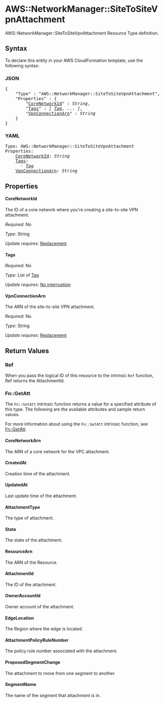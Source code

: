 # AWS::NetworkManager::SiteToSiteVpnAttachment

AWS::NetworkManager::SiteToSiteVpnAttachment Resource Type definition.

## Syntax

To declare this entity in your AWS CloudFormation template, use the following syntax:

### JSON

<pre>
{
    "Type" : "AWS::NetworkManager::SiteToSiteVpnAttachment",
    "Properties" : {
        "<a href="#corenetworkid" title="CoreNetworkId">CoreNetworkId</a>" : <i>String</i>,
        "<a href="#tags" title="Tags">Tags</a>" : <i>[ <a href="tag.md">Tag</a>, ... ]</i>,
        "<a href="#vpnconnectionarn" title="VpnConnectionArn">VpnConnectionArn</a>" : <i>String</i>
    }
}
</pre>

### YAML

<pre>
Type: AWS::NetworkManager::SiteToSiteVpnAttachment
Properties:
    <a href="#corenetworkid" title="CoreNetworkId">CoreNetworkId</a>: <i>String</i>
    <a href="#tags" title="Tags">Tags</a>: <i>
      - <a href="tag.md">Tag</a></i>
    <a href="#vpnconnectionarn" title="VpnConnectionArn">VpnConnectionArn</a>: <i>String</i>
</pre>

## Properties

#### CoreNetworkId

The ID of a core network where you're creating a site-to-site VPN attachment.

_Required_: No

_Type_: String

_Update requires_: [Replacement](https://docs.aws.amazon.com/AWSCloudFormation/latest/UserGuide/using-cfn-updating-stacks-update-behaviors.html#update-replacement)

#### Tags

_Required_: No

_Type_: List of <a href="tag.md">Tag</a>

_Update requires_: [No interruption](https://docs.aws.amazon.com/AWSCloudFormation/latest/UserGuide/using-cfn-updating-stacks-update-behaviors.html#update-no-interrupt)

#### VpnConnectionArn

The ARN of the site-to-site VPN attachment.

_Required_: No

_Type_: String

_Update requires_: [Replacement](https://docs.aws.amazon.com/AWSCloudFormation/latest/UserGuide/using-cfn-updating-stacks-update-behaviors.html#update-replacement)

## Return Values

### Ref

When you pass the logical ID of this resource to the intrinsic `Ref` function, Ref returns the AttachmentId.

### Fn::GetAtt

The `Fn::GetAtt` intrinsic function returns a value for a specified attribute of this type. The following are the available attributes and sample return values.

For more information about using the `Fn::GetAtt` intrinsic function, see [Fn::GetAtt](https://docs.aws.amazon.com/AWSCloudFormation/latest/UserGuide/intrinsic-function-reference-getatt.html).

#### CoreNetworkArn

The ARN of a core network for the VPC attachment.

#### CreatedAt

Creation time of the attachment.

#### UpdatedAt

Last update time of the attachment.

#### AttachmentType

The type of attachment.

#### State

The state of the attachment.

#### ResourceArn

The ARN of the Resource.

#### AttachmentId

The ID of the attachment.

#### OwnerAccountId

Owner account of the attachment.

#### EdgeLocation

The Region where the edge is located.

#### AttachmentPolicyRuleNumber

The policy rule number associated with the attachment.

#### ProposedSegmentChange

The attachment to move from one segment to another.

#### SegmentName

The name of the segment that attachment is in.
